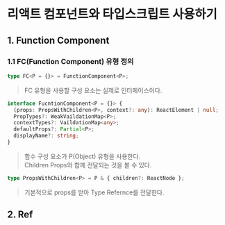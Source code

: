 # 리액트 컴포넌트와 타입스크립트 사용하기
## 1. Function Component

### 1.1 FC(Function Component) 유형 정의

```ts
type FC<P = {}> = FunctionComponent<P>;
```
> FC 유형을 사용할 구성 요소는 실제로 인터페이스이다.

```ts
interface FucntionComponent<P = {}> {
  (props: PropsWithChildren<P>, context?: any): ReactElement | null;
  PropTypes?: WeakVaildationMap<P>;
  contextTypes?: VaildationMap<any>;
  defaultProps?: Partial<P>;
  displayName?: string;
}
```
> 함수 구성 요소가 P(Object) 유형을 사용한다.  
Children Props와 함께 전달되는 것을 볼 수 있다.

```ts
type PropsWithChildren<P> = P & { children?: ReactNode };
```
> 기본적으로 props를 받아 Type Refernce를 전달한다.

## 2. Ref 